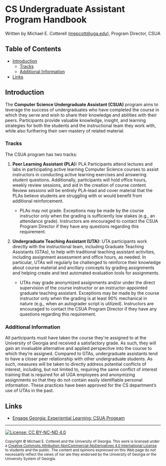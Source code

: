 # CS Undergraduate Assistant Program Handbook

Written by Michael E. Cotterell (mepcott@uga.edu), Program Director, CSUA

## Table of Contents

* [Introduction](#introduction)
  * [Tracks](#tracks)
  * [Additional Information](#additional-information)
* [Links](#links)

## Introduction 

The **Computer Science Undergraduate Assistant (CSUA)** program aims to leverage the success
of undergraduates who have completed the course in which they serve and wish to share their 
knowledge and abilities with their peers. Participants provide valuable knowledge, insight, 
and learning strategies for both the students and the instructional team they work with, 
while also furthering their own mastery of related material. 

### Tracks

The CSUA program has two tracks:

1. **Peer Learning Assistant (PLA):** PLA Participants attend lectures and labs in participating
   active learning Computer Science courses to assist instructors in conducting active learning 
   exercises and answering student questions. Additionally, participants will hold office hours, 
   weekly review sessions, and aid in the creation of course content. Review sessions will be 
   entirely PLA-lead and cover material that the PLAs believe students are struggling with or 
   would benefit from additional reinforcement. 
   
   * PLAs may not grade. Exceptions may be made by the course instructor only when the grading
     is sufficiently low stakes (e.g., an attendance grade). Instructors are encouraged to contact
     the CSUA Program Director if they have any questions regarding this requirement.
   
1. **Undergraduate Teaching Assistant (UTA):** UTA participants work directly with the 
   instructional team, including Graduate Teaching Assistants (GTAs), to help with traditional 
   teaching assistant activities, including assignment assessment and office hours, as needed. 
   In particular, UTAs will regularly be challenged to reinforce their knowledge about course 
   material and ancillary concepts by grading assignments and helping create and test automated 
   evaluation tools for assignments. 
   
   * UTAs may grade anonymized assignments and/or under the direct supervision of the course
     instructor or an instructor-appointed graduate teaching assistant. Exceptions may be made
     by the course instructor only when the grading is at least 90% mechanical in nature (e.g.,
     when an autograder script is utilized). Instructors are encouraged to contact the CSUA
     Program Director if they have any questions regarding this requirement.

### Additional Information

All participants must have taken the course they're assigned to at the University of Georgia and
received a satisfactory grade. As such, they will gain an invaluable alternative and applied 
perspective into the course to which they’re assigned. Compared to GTAs, undergraduate assistants
tend to have a closer peer relationship with other undergraduate students. As such, measures will 
be taken to directly address potential conflicts of interest, including, but not limited to, requiring 
the same conflict of interest training that is required for all UGA employees and anonymizing assignments 
so that they do not contain easily identifiable personal information. These practices have been 
approved for the CS department’s use of UTAs in the past.

## Links

* [Engage Georgia: Experiential Learning: CSUA Progeam](https://givepul.se/817zl2)

<hr/>

[![License: CC BY-NC-ND 4.0](https://img.shields.io/badge/License-CC%20BY--NC--ND%204.0-lightgrey.svg)](http://creativecommons.org/licenses/by-nc-nd/4.0/)

<small>
Copyright &copy; Michael E. Cotterell and the University of Georgia.
This work is licensed under a <a rel="license" href="http://creativecommons.org/licenses/by-nc-nd/4.0/">Creative Commons Attribution-NonCommercial-NoDerivatives 4.0 International License</a> to students and the public.
The content and opinions expressed on this Web page do not necessarily reflect the views of nor are they endorsed by the University of Georgia or the University System of Georgia.
</small>
